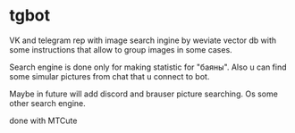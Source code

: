 # tgbot

VK and telegram rep with image search ingine by weviate vector db with some instructions 
that allow to group images in some cases. 

Search engine is done only for making statistic for "баяны". Also u can find some simular pictures from chat
that u connect to bot. 

Maybe in future will add discord and brauser picture searching. Os some other search engine.

done with MTCute

